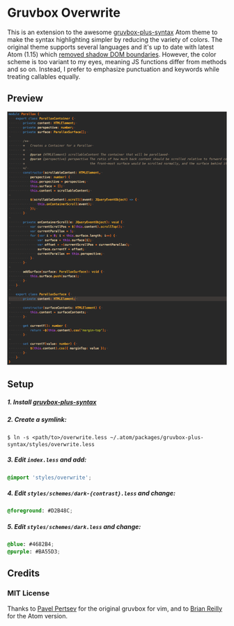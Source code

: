 # Gruvbox Overwrite

This is an extension to the awesome [gruvbox-plus-syntax](https://atom.io/themes/gruvbox-plus-syntax) Atom theme to make the syntax highlighting simpler by reducing the variety of colors. The original theme supports several languages and it's up to date with latest Atom (1.15) which [removed shadow DOM boundaries](http://blog.atom.io/2016/11/14/removing-shadow-dom-boundary-from-text-editor-elements.html). However, the color scheme is too variant to my eyes, meaning JS functions differ from methods and so on. Instead, I prefer to emphasize punctuation and keywords while treating callables equally.

## Preview

![Preview](/preview.png)

## Setup

##### 1. Install [gruvbox-plus-syntax](https://atom.io/themes/gruvbox-plus-syntax)

##### 2. Create a symlink:

```
$ ln -s <path/to>/overwrite.less ~/.atom/packages/gruvbox-plus-syntax/styles/overwrite.less
```

##### 3. Edit `index.less` and add:

```css
@import 'styles/overwrite';
```

##### 4. Edit `styles/schemes/dark-{contrast}.less` and change:

```css
@foreground: #D2B48C;
```

##### 5. Edit `styles/schemes/dark.less` and change:

```css
@blue: #4682B4;
@purple: #BA55D3;
```

## Credits

### MIT License

Thanks to [Pavel Pertsev](https://github.com/morhetz) for the original gruvbox for vim, and to [Brian Reilly](https://github.com/Briles) for the Atom version.
